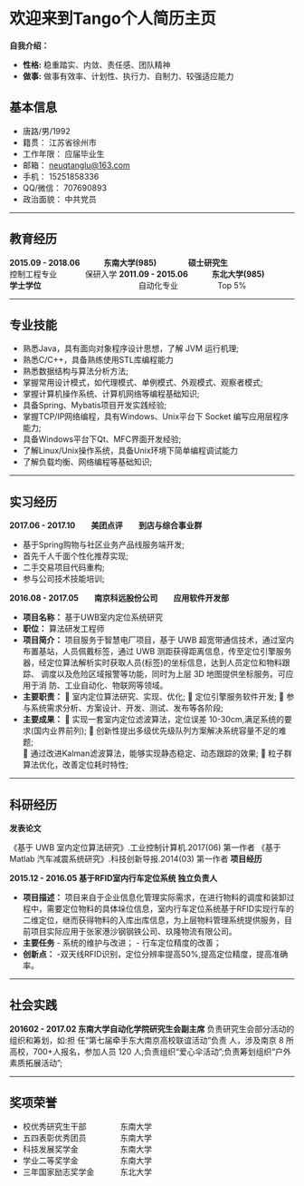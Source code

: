 # 欢迎来到Tango个人简历主页
**自我介绍：**
- **性格:** 稳重踏实、内敛、责任感、团队精神 
- **做事:** 做事有效率、计划性、执行力、自制力、较强适应能力

## 基本信息

- 唐路/男/1992
- 籍贯：    江苏省徐州市
- 工作年限： 应届毕业生
- 邮箱： neuqtanglu@163.com
- 手机： 15251858336
- QQ/微信：   707690893
- 政治面貌：  中共党员

-------------------
## 教育经历

 **2015.09 - 2018.06　　　东南大学(985)　　　　硕士研究生**
　　　　　　　　　　　　控制工程专业      　　　   保研入学
**2011.09 - 2015.06　　　东北大学(985)　　　　学士学位**
　　　　　　　　　　　　自动化专业　　　　　Top 5%

-------------------
## 专业技能

- 熟悉Java，具有面向对象程序设计思想，了解 JVM 运行机理;
- 熟悉C/C++，具备熟练使用STL库编程能力
- 熟悉数据结构与算法分析方法;
- 掌握常用设计模式，如代理模式、单例模式、外观模式、观察者模式;
- 掌握计算机操作系统、计算机网络等编程基础知识;
- 具备Spring、Mybatis项目开发实践经验;
- 掌握TCP/IP网络编程，具有Windows、Unix平台下 Socket 编写应用层程序能力;
- 具备Windows平台下Qt、MFC界面开发经验;
- 了解Linux/Unix操作系统，具备Unix环境下简单编程调试能力
- 了解负载均衡、网络编程等基础知识;

-------------------
## 实习经历

**2017.06 - 2017.10　　美团点评　　到店与综合事业群**
-  基于Spring购物与社区业务产品线服务端开发;
-  首先千人千面个性化推荐实现;
-  二手交易项目代码重构;
-  参与公司技术技能培训;

**2016.08 - 2017.05　　南京科远股份公司　　应用软件开发部**
- **项目名称：**  基于UWB室内定位系统研究
- **职位：**  算法研发工程师
- **项目简介：**  项目服务于智慧电厂项目，基于 UWB 超宽带通信技术，通过室内 布置基站，人员佩戴标签，通过 UWB 测距获得距离信息，传至定位引擎服务 器，经定位算法解析实时获取人员(标签)的坐标信息，达到人员定位和物料跟踪、 调度以及危险区域报警等功能，同时为上层 3D 地图提供坐标服务。可应用于消 防、工业自动化、物联网等领域。
- **主要职责：**
      室内定位算法研究、实现、优化;
      定位引擎服务软件开发;
      参与系统需求分析、方案设计、开发、测试、发布等各阶段;
- **主要成果：**
    实现一套室内定位滤波算法，定位误差 10-30cm,满足系统的要求(国内业界前列); 
    创新性提出多级优先级队列方案解决系统容量不足的难题;  
    通过改进Kalman滤波算法，能够实现静态稳定、动态跟踪的效果;
    粒子群算法优化，改善定位耗时特性;

-------------------
## 科研经历

**发表论文**

《基于 UWB 室内定位算法研究》.工业控制计算机.2017(06) 第一作者
《基于 Matlab 汽车减震系统研究》.科技创新导报.2014(03)      第一作者
**项目经历**

**2015.12 - 2016.05   基于RFID室内行车定位系统           独立负责人**
- **项目描述：**
 项目来自于企业信息化管理实际需求，在进行物料的调度和装卸过程中，需要定位物料的具体垛位信息，室内行车定位系统基于RFID实现行车的二维定位，继而获得物料的入库出库信息，为上层物料管理系统提供服务，目前项目实际应用于张家港沙钢钢铁公司、玖隆物流有限公司。
- **主要任务**
         - 系统的维护与改进；
         - 行车定位精度的改善；
- **创新点：**
     -双天线RFID识别，定位分辨率提高50%,提高定位精度，提高准确率。


-------------------
## 社会实践

**201602 - 2017.02    东南大学自动化学院研究生会副主席**
负责研究生会部分活动的组织和筹划，如:担 任“第七届牵手东大南京高校联谊活动”负责 人，涉及南京 8 所高校，700+人报名，参加人员 120 人;负责组织“爱心伞活动”;负责筹划组织“户外素质拓展活动”;

-------------------
## 奖项荣誉

- 校优秀研究生干部 　　　　东南大学 
- 五四表彰优秀团员 　　　　东南大学 
- 科技发展奖学金 　　　　　东南大学
- 学业二等奖学金　　　　　 东南大学 
- 三年国家励志奖学金　　　 东北大学
